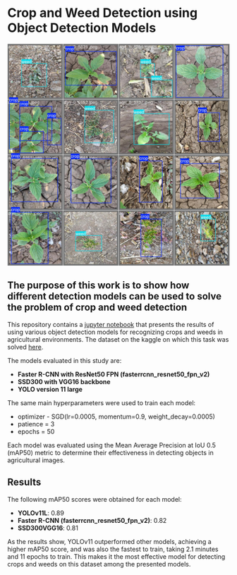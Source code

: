 # Crop and Weed Detection using Object Detection Models

![](val_batch2_labels.jpg)

## The purpose of this work is to show how different detection models can be used to solve the problem of crop and weed detection

This repository contains a [jupyter notebook](CropAndWeed_detection.ipynb) that presents the results of using various object detection models for recognizing crops and weeds in agricultural environments. 
The dataset on the kaggle on which this task was solved [here](https://www.kaggle.com/datasets/ravirajsinh45/crop-and-weed-detection-data-with-bounding-boxes).

The models evaluated in this study are:

- **Faster R-CNN with ResNet50 FPN (fasterrcnn_resnet50_fpn_v2)**
- **SSD300 with VGG16 backbone**
- **YOLO version 11 large**

The same main hyperparameters were used to train each model:
- optimizer - SGD(lr=0.0005, momentum=0.9, weight_decay=0.0005)
- patience = 3
- epochs = 50

Each model was evaluated using the Mean Average Precision at IoU 0.5 (mAP50) metric to determine their effectiveness in detecting objects in agricultural images.

## Results

The following mAP50 scores were obtained for each model:

- **YOLOv11L**: 0.89
- **Faster R-CNN (fasterrcnn_resnet50_fpn_v2)**: 0.82
- **SSD300VGG16**: 0.81

As the results show, YOLOv11 outperformed other models, achieving a higher mAP50 score, and was also the fastest to train, taking 2.1 minutes and 11 epochs to train. This makes it the most effective model for detecting crops and weeds on this dataset among the presented models.